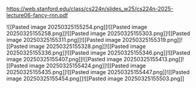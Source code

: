 https://web.stanford.edu/class/cs224n/slides_w25/cs224n-2025-lecture06-fancy-rnn.pdf

![[Pasted image 20250325155254.png]]![[Pasted image 20250325155258.png]]![[Pasted image 20250325155303.png]]![[Pasted image 20250325155311.png]]![[Pasted image 20250325155319.png]]![[Pasted image 20250325155328.png]]![[Pasted image 20250325155336.png]]![[Pasted image 20250325155346.png]]![[Pasted image 20250325155407.png]]![[Pasted image 20250325155413.png]]![[Pasted image 20250325155424.png]]![[Pasted image 20250325155435.png]]![[Pasted image 20250325155447.png]]![[Pasted image 20250325155454.png]]![[Pasted image 20250325155503.png]]